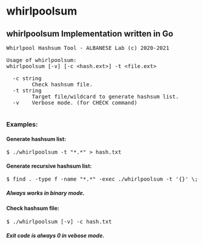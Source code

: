# whirlpoolsum
## whirlpoolsum Implementation written in Go

<PRE>
Whirlpool Hashsum Tool - ALBANESE Lab (c) 2020-2021

Usage of whirlpoolsum:
whirlpoolsum [-v] [-c &lt;hash.ext&gt;] -t &lt;file.ext&gt;

  -c string
        Check hashsum file.
  -t string
        Target file/wildcard to generate hashsum list.
  -v    Verbose mode. (for CHECK command)
  </PRE>
  
### Examples:

#### Generate hashsum list:
<pre>
$ ./whirlpoolsum -t "*.*" > hash.txt
</pre>

#### Generate recursive hashsum list:
<pre>
$ find . -type f -name "*.*" -exec ./whirlpoolsum -t '{}' \; > hash.txt 
</pre>
##### Always works in binary mode. 

#### Check hashsum file:
<pre>
$ ./whirlpoolsum [-v] -c hash.txt
</pre>
##### Exit code is always 0 in vebose mode. 
